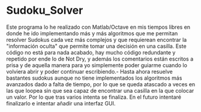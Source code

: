 # Sudoku_Solver
Este programa lo he realizado con Matlab/Octave en mis tiempos libres en donde he ido implementando más y más algoritmos que me permitan resolver Sudokus cada vez más complejos y que requierean encontrar la "información oculta" que permite tomar una decisión en una casilla. Este código no está para nada acabado, hay mucho código redundante y repetido por ende lo de Not Dry, y además los comentarios están escritos a prisa y de aquella manera para yo simplemente poder guiarme cuando lo volviera abrir y poder continuar escribiendo.- Hasta ahora resuelve bastantes sudokus aunque no tiene implementados los algoritmos más avanzados dado a falta de tiempo, por lo que se queda atascado a veces en las que loopea sin que sea capaz de encontrar una casilla en la que colocar un valor. Por lo que tras varios intenta se finaliza. En el futuro intentaré finalizarlo e intentar añadir una interfaz GUI.
